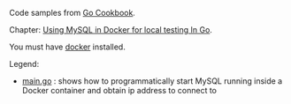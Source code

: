 Code samples from [Go Cookbook](https://blog.kowalczyk.info/book/go-cookbook.html).

Chapter: [Using MySQL in Docker for local testing In Go](https://blog.kowalczyk.info/article/w4re/using-mysql-in-docker-for-local-testing-in-go.html).

You must have [docker](https://www.docker.com) installed.

Legend:
* [main.go](main.go) : shows how to programmatically start MySQL running inside a Docker container and obtain ip address to connect to
